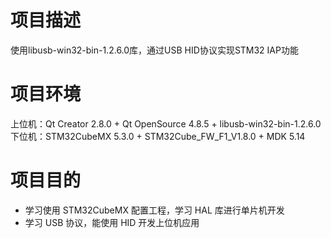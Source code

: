 # 项目描述

使用libusb-win32-bin-1.2.6.0库，通过USB HID协议实现STM32 IAP功能

# 项目环境

上位机：Qt Creator 2.8.0 + Qt OpenSource 4.8.5 + libusb-win32-bin-1.2.6.0
下位机：STM32CubeMX 5.3.0 + STM32Cube_FW_F1_V1.8.0 + MDK 5.14

# 项目目的

- 学习使用 STM32CubeMX 配置工程，学习 HAL 库进行单片机开发
- 学习 USB 协议，能使用 HID 开发上位机应用